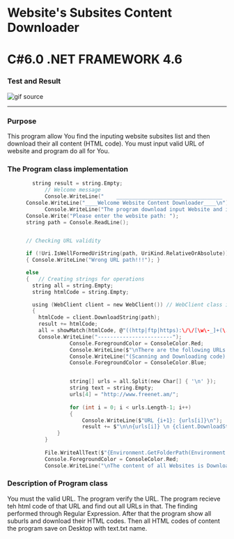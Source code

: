 # Website's Subsites Content Downloader
# C#6.0  .NET FRAMEWORK 4.6

### Test and Result

![gif source]()

----

### Purpose
This program allow You find the inputing website subsites list and then download their all content (HTML code). You must input valid URL of website and program do all for You.

### The Program class implementation
```c
        string result = string.Empty;
            // Welcome message
            Console.WriteLine("    __________________________________    ");
      Console.WriteLine("____Welcome Website Content Downloader____\n");
            Console.WriteLine("The program download input Website and it's Subsites all content");
      Console.Write("Please enter the website path: ");
      string path = Console.ReadLine();


      // Checking URL validity

      if (!Uri.IsWellFormedUriString(path, UriKind.RelativeOrAbsolute))
      { Console.WriteLine("Wrong URL path!!!"); }

      else
      {   // Creating strings for operations
        string all = string.Empty;
        string htmlCode = string.Empty;

        using (WebClient client = new WebClient()) // WebClient class inherits IDisposable
        {
          htmlCode = client.DownloadString(path);
          result += htmlCode;
          all = showMatch(htmlCode, @"((http|ftp|https):\/\/[\w\-_]+(\.[\w\-_]+)+([\w\-\.,@?^=%&amp;:/~\+#]*[\w\-\@?^=%&amp;/~\+#])?)");
          Console.WriteLine("------------------------");
                    Console.ForegroundColor = ConsoleColor.Red;
                    Console.WriteLine($"\nThere are the following URLs in {path}: ");
                    Console.WriteLine("(Scanning and Downloading code) \n");
                    Console.ForegroundColor = ConsoleColor.Blue;


                    string[] urls = all.Split(new Char[] { '\n' });
                    string text = string.Empty;                  
                    urls[4] = "http://www.freenet.am/";
                   
                    for (int i = 0; i < urls.Length-1; i++)
                    {
                        Console.WriteLine($"URL {i+1}: {urls[i]}\n");
                        result += $"\n\n{urls[i]} \n {client.DownloadString(urls[i])} "; }
                }
            }
           
            File.WriteAllText($"{Environment.GetFolderPath(Environment.SpecialFolder.Desktop)}\\text.txt", result);
            Console.ForegroundColor = ConsoleColor.Red;
            Console.WriteLine("\nThe content of all Websites is Downloaded on Your Desktop in text.txt!!! ");
```
### Description of Program class
You must the valid URL. The program verify the URL. The program recieve teh html code of that URL and find out all URLs in that. The finding performed through Regular Expression. After that the program show all suburls and download their HTML codes. Then all HTML codes of content the program save on Desktop with text.txt name.
